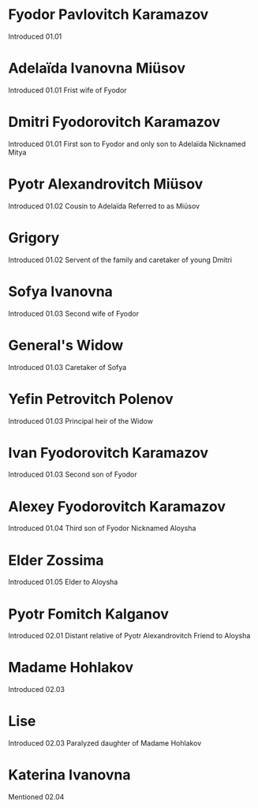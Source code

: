 # Fyodor Pavlovitch Karamazov
Introduced 01.01

# Adelaïda Ivanovna Miüsov
Introduced 01.01
Frist wife of Fyodor

# Dmitri Fyodorovitch Karamazov
Introduced 01.01
First son to Fyodor and only son to Adelaïda
Nicknamed Mitya

# Pyotr Alexandrovitch Miüsov
Introduced 01.02
Cousin to Adelaïda
Referred to as Miüsov

# Grigory
Introduced 01.02
Servent of the family and caretaker of young Dmitri

# Sofya Ivanovna
Introduced 01.03
Second wife of Fyodor

# General's Widow
Introduced 01.03
Caretaker of Sofya

# Yefin Petrovitch Polenov
Introduced 01.03
Principal heir of the Widow

# Ivan Fyodorovitch Karamazov
Introduced 01.03
Second son of Fyodor

# Alexey Fyodorovitch Karamazov
Introduced 01.04
Third son of Fyodor
Nicknamed Aloysha

# Elder Zossima
Introduced 01.05
Elder to Aloysha

# Pyotr Fomitch Kalganov
Introduced 02.01
Distant relative of Pyotr Alexandrovitch
Friend to Aloysha

# Madame Hohlakov
Introduced 02.03

# Lise
Introduced 02.03
Paralyzed daughter of Madame Hohlakov

# Katerina Ivanovna
Mentioned 02.04
